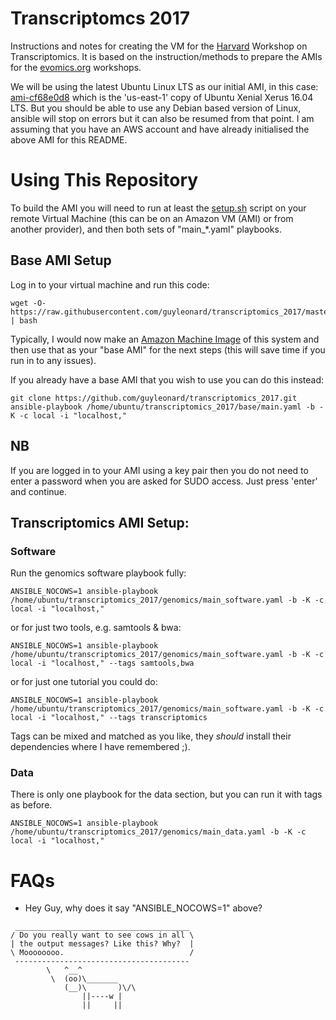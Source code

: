 # Transcriptomcs 2017
Instructions and notes for creating the VM for the [Harvard](http://evomics.org/workshops/2017-workshop-on-transcriptomics-harvard-university/) Workshop on Transcriptomics. It is based on the instruction/methods to prepare the AMIs for the [evomics.org](https://github.com/guyleonard/evomics_2017/) workshops.

We will be using the latest Ubuntu Linux LTS as our initial AMI, in this case: [ami-cf68e0d8](https://console.aws.amazon.com/ec2/home?region=us-east-1#LaunchInstanceWizard:ami=ami-cf68e0d8) which is the 'us-east-1'	copy of Ubuntu Xenial Xerus 16.04 LTS. But you should be able to use any Debian based version of Linux, ansible will stop on errors but it can also be resumed from that point. I am assuming that you have an AWS account and have already initialised the above AMI for this README.

# Using This Repository
To build the AMI you will need to run at least the [setup.sh](https://github.com/guyleonard/transcriptomics_2017/blob/master/base.sh) script on your remote Virtual Machine (this can be on an Amazon VM (AMI) or from another provider), and then both sets of "main\_\*.yaml" playbooks.

## Base AMI Setup

Log in to your virtual machine and run this code:

    wget -O- https://raw.githubusercontent.com/guyleonard/transcriptomics_2017/master/setup.sh | bash

Typically, I would now make an [Amazon Machine Image](https://docs.aws.amazon.com/AWSEC2/latest/UserGuide/creating-an-ami-ebs.html) of this system and then use that as your "base AMI" for the next steps (this will save time if you run in to any issues).

If you already have a base AMI that you wish to use you can do this instead:

    git clone https://github.com/guyleonard/transcriptomics_2017.git
    ansible-playbook /home/ubuntu/transcriptomics_2017/base/main.yaml -b -K -c local -i "localhost,"

## NB

If you are logged in to your AMI using a key pair then you do not need to enter a password when you are asked for SUDO access. Just press 'enter' and continue.

## Transcriptomics AMI Setup:

### Software

Run the genomics software playbook fully:

    ANSIBLE_NOCOWS=1 ansible-playbook /home/ubuntu/transcriptomics_2017/genomics/main_software.yaml -b -K -c local -i "localhost,"

or for just two tools, e.g. samtools & bwa:

    ANSIBLE_NOCOWS=1 ansible-playbook /home/ubuntu/transcriptomics_2017/genomics/main_software.yaml -b -K -c local -i "localhost," --tags samtools,bwa
    
or for just one tutorial you could do:

    ANSIBLE_NOCOWS=1 ansible-playbook /home/ubuntu/transcriptomics_2017/genomics/main_software.yaml -b -K -c local -i "localhost," --tags transcriptomics

Tags can be mixed and matched as you like, they *should* install their dependencies where I have remembered ;).

### Data

There is only one playbook for the data section, but you can run it with tags as before.

    ANSIBLE_NOCOWS=1 ansible-playbook /home/ubuntu/transcriptomics_2017/genomics/main_data.yaml -b -K -c local -i "localhost,"

# FAQs

* Hey Guy, why does it say "ANSIBLE_NOCOWS=1" above?
```
 _______________________________________
/ Do you really want to see cows in all \
| the output messages? Like this? Why?  |
\ Moooooooo.                            /
 ---------------------------------------
        \   ^__^
         \  (oo)\_______
            (__)\       )\/\
                ||----w |
                ||     ||

